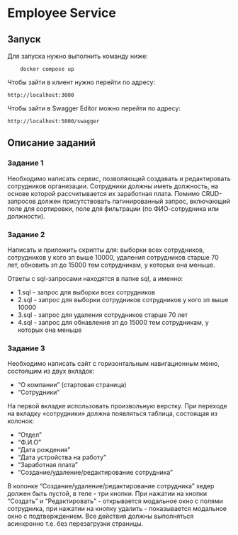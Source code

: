 # Employee Service
## Запуск
Для запуска нужно выполнить команду ниже:
```
    docker compose up
```

Чтобы зайти в клиент нужно перейти по адресу: 
``` 
http://localhost:3000
```

Чтобы зайти в Swagger Editor можно перейти по адресу:

```
http://localhost:5000/swagger
```
## Описание заданий
### Задание 1
Необходимо написать сервис, позволяющий создавать и редактировать сотрудников организации. Сотрудники должны иметь должность, на основе которой рассчитывается их заработная плата. Помимо CRUD-запросов должен присутствовать пагинированный запрос, включающий поле для сортировки, поле для фильтрации (по ФИО-сотрудника или должности).

### Задание 2 
Написать и приложить скрипты для: выборки всех сотрудников, сотрудников у кого зп выше 10000, удаления сотрудников старше 70 лет, обновить зп до 15000  тем сотрудникам, у которых она меньше.

Ответы с sql-запросами находятся в папке sql, а именно:
* 1.sql - запрос для выборки всех сотрудников
* 2.sql - запрос для выборки сотрудников сотрудников у кого зп выше 10000
* 3.sql - запрос для удаления сотрудников старше 70 лет
* 4.sql - запрос для обнавления зп до 15000  тем сотрудникам, у которых она меньше
 
### Задание 3 
 
Необходимо написать сайт с горизонтальным навигационным меню, состоящим из двух вкладок:
* “О компании” (стартовая страница)
* “Сотрудники”

На первой вкладке использовать произвольную верстку. При переходе на вкладку «сотрудники» должна появляться таблица, состоящая из колонок:
* “Отдел”
* “Ф.И.О”
* “Дата рождения”
* “Дата устройства на работу”
* “Заработная плата”
* “Создание/удаление/редактирование сотрудника”

В колонке “Создание/удаление/редактирование сотрудника” хедер должен быть пустой, в теле - три кнопки. При нажатии на кнопки “Создать” и “Редактировать” - открывается модальное окно с полями сотрудника, при нажатии на кнопку удалить - показывается модальное окно с подтверждением.
Все действия должны выполняться асинхронно т.е. без перезагрузки страницы.